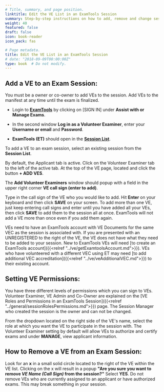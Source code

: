 ```yaml
---
# Title, summary, and page position.
linktitle: Edit the VE List in an ExamTools Session
summary: Step-by-step instructions on how to add, remove and change session permissions of a Volunteer Examiner in ExamTools.
weight: 40
featured: false
draft: false
icon: book-reader
icon_pack: fas

# Page metadata.
title: Edit the VE List in an ExamTools Session
# date: "2018-09-09T00:00:00Z"
type: book  # Do not modify.
---
```


## Add a VE to an Exam Session:

You must be a owner or co-owner to add VEs to the session.  Add VEs to the manifest at any time until the exam is finalized.

* Login to **[ExamTools](https://exam.tools)** by clicking on [SIGN IN] under **Assist with or Manage Exams**.

* In the second window **Log in as a Volunteer Examiner**, enter your **Username or email** and **Password**.

* **ExamTools (ET)** should open in the **[Session List](https://exam.tools/ve/sessions)**.

To add a VE to an exam session, select an existing session from the **Session List**. 

By default, the Applicant tab is active.  Click on the Volunteer Examiner tab to the left of the active tab.  At the top of the VE page, located and click the button **+ ADD VES**.

The **Add Volunteer Examiners** window should popup with a field in the upper right corner **VE call sign (enter to add)**.

Type in the call sign of the VE who you would like to add. Hit **Enter** on your keyboard and then click **SAVE** on your screen. To add more than one VE, just keep entering call signs and enter until you have added all your VEs, then click **SAVE** to add them to the session all at once.  ExamTools will not add a VE more than once even if you add them again.

VEs need to have an ExamTools account with VE Documents for the same
VEC as the session is associated with. If you are presented with an
UNREGISTERED to the right of the VE, the VE does not have what they need to be added to your
session. New to ExamTools VEs will need
[to create an ExamTools account]({{<relref "../ve/getExamtoolsAccount.md">}}).
VEs who have volunteered with a different VEC using ET may need
[to add additional VEC accreditation]({{<relref "../ve/veAdditionalVEC.md">}})
to their existing account.

## Setting VE Permissions:

You have three different levels of permissions which you can sign to
VEs. Volunteer Examiner, VE Admin and Co-Owner are explained on the
[VE Roles and Permissions in an ExamTools Session]({{<relref "../general/sessionRolesPermissions.md">}})
page.  The Session Manager who created the session is the owner and
can not be changed.

From the dropdown located on the right side of the VE's name, select the role at which you want the VE to participate in the session with.  The Volunteer Examiner setting by default will allow VEs to authorize and certify exams and under **MANAGE**, view applicant information.

## How to Remove a VE from an Exam Session:

Look for an **x** in a small solid circle located to the right of the VE within the VE list.  Clicking on the x will result in a popup **"Are you sure you want to remove *VE Name (Call Sign)* from the session?"**  Select **YES**.  Do not remove VEs who are currently assigned to an applicant or have authorized exams.  This may break something in your session.
